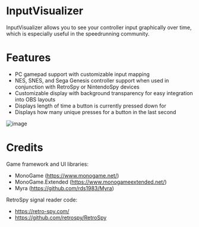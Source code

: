 # InputVisualizer

InputVisualizer allows you to see your controller input graphically over time, which is especially useful in the speedrunning community.

# Features
- PC gamepad support with customizable input mapping
- NES, SNES, and Sega Genesis controller support when used in conjunction with RetroSpy or NintendoSpy devices
- Customizable display with background transparency for easy integration into OBS layouts
- Displays length of time a button is currently pressed down for
- Displays how many unique presses for a button in the last second

![image](https://github.com/kfmike/InputVisualizer/assets/57804306/c7d02d52-4349-464a-bad7-670dd2d2905d)

# Credits

Game framework and UI libraries: 
  - MonoGame (https://www.monogame.net/)
  - MonoGame.Extended (https://www.monogameextended.net/)
  - Myra (https://github.com/rds1983/Myra)

RetroSpy signal reader code:
  - https://retro-spy.com/
  - https://github.com/retrospy/RetroSpy



